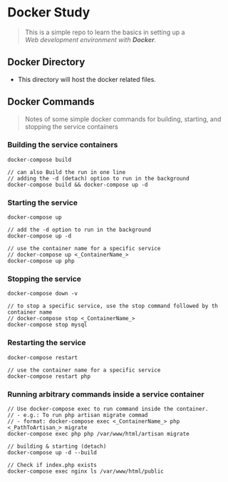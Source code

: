# Docker Study
> This is a simple repo to learn the basics in setting up a  
> *Web development environment with __Docker__*.

## Docker Directory
- This directory will host the docker related files.

## Docker Commands
> Notes of some simple docker commands for building, starting, and stopping the service containers

### Building the service containers
```
docker-compose build

// can also Build the run in one line
// adding the -d (detach) option to run in the background
docker-compose build && docker-compose up -d
```

### Starting the service
```
docker-compose up

// add the -d option to run in the background
docker-compose up -d

// use the container name for a specific service  
// docker-compose up <_ContainerName_>
docker-compose up php
```

### Stopping the service
```
docker-compose down -v

// to stop a specific service, use the stop command followed by th container name  
// docker-compose stop <_ContainerName_>
docker-compose stop mysql
```

### Restarting the service
```
docker-compose restart

// use the container name for a specific service
docker-compose restart php
```

### Running arbitrary commands inside a service container
```
// Use docker-compose exec to run command inside the container.
// - e.g.: To run php artisan migrate commad 
// - format: docker-compose exec <_ContainerName_> php <_PathToArtisan_> migrate
docker-compose exec php php /var/www/html/artisan migrate
```

```
// building & starting (detach)
docker-compose up -d --build

// Check if index.php exists
docker-compose exec nginx ls /var/www/html/public
```